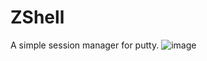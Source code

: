 # ZShell
A simple session manager for putty.
![image](https://github.com/zpdev/ZShell/blob/master/main.png)


